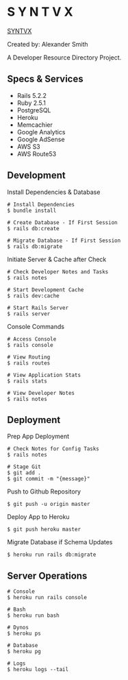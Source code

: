 # S Y N T V X

[SYNTVX](http://www.syntvx.com)

Created by: Alexander Smith

A Developer Resource Directory Project.

## Specs & Services

* Rails 5.2.2
* Ruby 2.5.1
* PostgreSQL
* Heroku
* Memcachier
* Google Analytics
* Google AdSense
* AWS S3
* AWS Route53

## Development

Install Dependencies & Database

```
# Install Dependencies
$ bundle install

# Create Database - If First Session
$ rails db:create

# Migrate Database - If First Session
$ rails db:migrate
```

Initiate Server & Cache after Check

```
# Check Developer Notes and Tasks
$ rails notes

# Start Development Cache
$ rails dev:cache

# Start Rails Server
$ rails server
```

Console Commands

```
# Access Console
$ rails console

# View Routing
$ rails routes

# View Application Stats
$ rails stats

# View Developer Notes
$ rails notes
```

## Deployment

Prep App Deployment

```
# Check Notes for Config Tasks
$ rails notes

# Stage Git
$ git add .
$ git commit -m "{message}"
```

Push to Github Repository

```
$ git push -u origin master
```

Deploy App to Heroku

```
$ git push heroku master
```

Migrate Database if Schema Updates

```
$ heroku run rails db:migrate
```

## Server Operations

```
# Console
$ heroku run rails console

# Bash
$ heroku run bash

# Dynos
$ heroku ps

# Database
$ heroku pg

# Logs
$ heroku logs --tail
```
